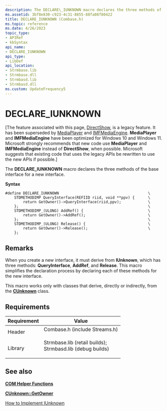 ```yaml
---
description: The DECLARE\_IUNKNOWN macro declares the three methods of the base interface for a new interface.
ms.assetid: 3bf8e830-c923-4c31-8855-88fa08f80422
title: DECLARE_IUNKNOWN (Combase.h)
ms.topic: reference
ms.date: 4/26/2023
topic_type: 
- APIRef
- kbSyntax
api_name: 
- DECLARE_IUNKNOWN
api_type: 
- LibDef
api_location: 
- Strmbase.lib
- Strmbase.dll
- Strmbasd.lib
- Strmbasd.dll
ms.custom: UpdateFrequency5
---
```


# DECLARE\_IUNKNOWN

\[The feature associated with this page, [DirectShow](/windows/win32/directshow/directshow), is a legacy feature. It has been superseded by [MediaPlayer](/uwp/api/Windows.Media.Playback.MediaPlayer) and [IMFMediaEngine](/windows/win32/api/mfmediaengine/nn-mfmediaengine-imfmediaengine). **MediaPlayer** and **IMFMediaEngine** have been optimized for Windows 10 and Windows 11. Microsoft strongly recommends that new code use **MediaPlayer** and **IMFMediaEngine** instead of **DirectShow**, when possible. Microsoft suggests that existing code that uses the legacy APIs be rewritten to use the new APIs if possible.\]

The **DECLARE\_IUNKNOWN** macro declares the three methods of the base interface for a new interface.

**Syntax**

``` syntax
#define DECLARE_IUNKNOWN                                        \
    STDMETHODIMP QueryInterface(REFIID riid, void **ppv) {      \
        return GetOwner()->QueryInterface(riid,ppv);            \
    };                                                          \
    STDMETHODIMP_(ULONG) AddRef() {                             \
        return GetOwner()->AddRef();                            \
    };                                                          \
    STDMETHODIMP_(ULONG) Release() {                            \
        return GetOwner()->Release();                           \
    };
```

## Remarks

When you create a new interface, it must derive from **IUnknown**, which has three methods: **QueryInterface**, **AddRef**, and **Release**. This macro simplifies the declaration process by declaring each of these methods for the new interface.

This macro works only with classes that derive, directly or indirectly, from the [**CUnknown**](cunknown.md) class.

## Requirements



| Requirement | Value |
|--------------------|--------------------------------------------------------------------------------------------------------------------------------------------------------------------------------------------|
| Header<br/>  | <dl> <dt>Combase.h (include Streams.h)</dt> </dl>                                                                                   |
| Library<br/> | <dl> <dt>Strmbase.lib (retail builds); </dt> <dt>Strmbasd.lib (debug builds)</dt> </dl> |



## See also

<dl> <dt>

[**COM Helper Functions**](com-helper-functions.md)
</dt> <dt>

[**CUnknown::GetOwner**](cunknown-getowner.md)
</dt> <dt>

[How to Implement IUnknown](how-to-implement-iunknown.md)
</dt> </dl>

 

 




